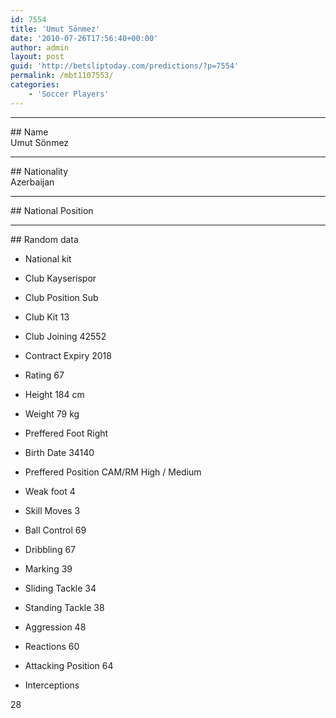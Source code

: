 ```yaml
---
id: 7554
title: 'Umut Sönmez'
date: '2010-07-26T17:56:40+00:00'
author: admin
layout: post
guid: 'http://betsliptoday.com/predictions/?p=7554'
permalink: /mbt1107553/
categories:
    - 'Soccer Players'
---
```


- - - - - -

\## Name  
 Umut Sönmez

- - - - - -

\## Nationality  
 Azerbaijan

- - - - - -

\## National Position

- - - - - -

\## Random data

- National kit
- Club
 Kayserispor

- Club Position
 Sub

- Club Kit
 13

- Club Joining
 42552

- Contract Expiry
 2018

- Rating
 67

- Height
 184 cm

- Weight
 79 kg

- Preffered Foot
 Right

- Birth Date
 34140

- Preffered Position
 CAM/RM High / Medium

- Weak foot
 4

- Skill Moves
 3

- Ball Control
 69

- Dribbling
 67

- Marking
 39

- Sliding Tackle
 34

- Standing Tackle
 38

- Aggression
 48

- Reactions
 60

- Attacking Position
 64

- Interceptions

 28